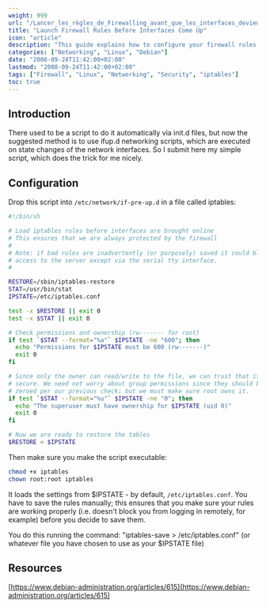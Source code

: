```yaml
---
weight: 999
url: "/Lancer_les_règles_de_Firewalling_avant_que_les_interfaces_deviennent_up/"
title: "Launch Firewall Rules Before Interfaces Come Up"
icon: "article"
description: "This guide explains how to configure your firewall rules to load before network interfaces come up, ensuring your system is always protected by a firewall."
categories: ["Networking", "Linux", "Debian"]
date: "2008-09-24T11:42:00+02:00"
lastmod: "2008-09-24T11:42:00+02:00"
tags: ["Firewall", "Linux", "Networking", "Security", "iptables"]
toc: true
---
```


## Introduction

There used to be a script to do it automatically via init.d files, but now the suggested method is to use ifup.d networking scripts, which are executed on state changes of the network interfaces. So I submit here my simple script, which does the trick for me nicely.

## Configuration

Drop this script into `/etc/network/if-pre-up.d` in a file called iptables:

```bash
#!/bin/sh

# Load iptables rules before interfaces are brought online
# This ensures that we are always protected by the firewall
#
# Note: if bad rules are inadvertently (or purposely) saved it could block
# access to the server except via the serial tty interface.
#

RESTORE=/sbin/iptables-restore
STAT=/usr/bin/stat
IPSTATE=/etc/iptables.conf

test -x $RESTORE || exit 0
test -x $STAT || exit 0

# Check permissions and ownership (rw------- for root)
if test `$STAT --format="%a"` $IPSTATE -ne "600"; then
  echo "Permissions for $IPSTATE must be 600 (rw-------)"
  exit 0
fi

# Since only the owner can read/write to the file, we can trust that it is
# secure. We need not worry about group permissions since they should be
# zeroed per our previous check; but we must make sure root owns it.
if test `$STAT --format="%u"` $IPSTATE -ne "0"; then
  echo "The superuser must have ownership for $IPSTATE (uid 0)"
  exit 0
fi

# Now we are ready to restore the tables
$RESTORE < $IPSTATE
```

Then make sure you make the script executable:

```bash
chmod +x iptables
chown root:root iptables
```

It loads the settings from $IPSTATE - by default, `/etc/iptables.conf`. You have to save the rules manually; this ensures that you make sure your rules are working properly (i.e. doesn't block you from logging in remotely, for example) before you decide to save them.

You do this running the command: "iptables-save > /etc/iptables.conf" (or whatever file you have chosen to use as your $IPSTATE file)

## Resources

[https://www.debian-administration.org/articles/615](https://www.debian-administration.org/articles/615)